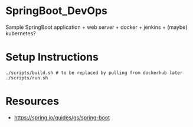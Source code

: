 # SpringBoot_DevOps
Sample SpringBoot application + web server + docker + jenkins + (maybe) kubernetes?

# Setup Instructions
```
./scripts/build.sh # to be replaced by pulling from dockerhub later
./scripts/run.sh
```


# Resources
 - https://spring.io/guides/gs/spring-boot

